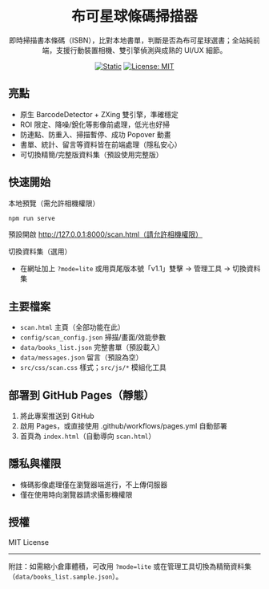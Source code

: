 <div align="center">

# 布可星球條碼掃描器

即時掃描書本條碼（ISBN），比對本地書單，判斷是否為布可星球選書；全站純前端，支援行動裝置相機、雙引擎偵測與成熟的 UI/UX 細節。

[![Static](https://img.shields.io/badge/site-static-brightgreen)](#) [![License: MIT](https://img.shields.io/badge/License-MIT-blue.svg)](LICENSE)

</div>

## 亮點

- 原生 BarcodeDetector + ZXing 雙引擎，準確穩定
- ROI 限定、降噪/銳化等影像前處理，低光也好掃
- 防連點、防重入、掃描暫停、成功 Popover 動畫
- 書單、統計、留言等資料皆在前端處理（隱私安心）
- 可切換精簡/完整版資料集（預設使用完整版）

## 快速開始

本地預覽（需允許相機權限）

```powershell
npm run serve
```

預設開啟 http://127.0.0.1:8000/scan.html（請允許相機權限）

切換資料集（選用）
- 在網址加上 `?mode=lite` 或用頁尾版本號「v1.1」雙擊 → 管理工具 → 切換資料集

## 主要檔案

- `scan.html` 主頁（全部功能在此）
- `config/scan_config.json` 掃描/畫面/效能參數
- `data/books_list.json` 完整書單（預設載入）
- `data/messages.json` 留言（預設為空）
- `src/css/scan.css` 樣式；`src/js/*` 模組化工具

## 部署到 GitHub Pages（靜態）

1. 將此專案推送到 GitHub
2. 啟用 Pages，或直接使用 .github/workflows/pages.yml 自動部署
3. 首頁為 `index.html`（自動導向 `scan.html`）

## 隱私與權限

- 條碼影像處理僅在瀏覽器端進行，不上傳伺服器
- 僅在使用時向瀏覽器請求攝影機權限

## 授權

MIT License

---

附註：如需縮小倉庫體積，可改用 `?mode=lite` 或在管理工具切換為精簡資料集（`data/books_list.sample.json`）。